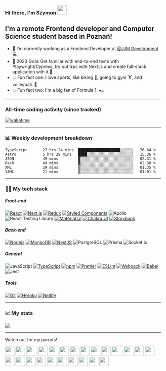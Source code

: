 ### Hi there, I'm Szymon <img src="https://github.com/TheDudeThatCode/TheDudeThatCode/blob/master/Assets/Hi.gif" width="30">
## I'm a remote Frontend developer and Computer Science student based in Poznań!

- 🔮 I’m currently working as a Frontend Developer at [@JJM Development](https://jjmdevelopment.pl/) 💻
- 📆 2023 Goal: Get familiar with end-to-end tests with Playwright/Cypress, try out trpc with Next.js and create full-stack application with it 🚀
- 💥 Fun fact one: I love sports, like biking 🚴, going to gym 🏋️, and volleyball. 🏐
- 💥 Fun fact two: I'm a big fan of Formula 1. 🏎️

---

### All-time coding activity (since tracked)
[![wakatime](https://wakatime.com/badge/user/5bbe3042-151f-495f-9727-94a83117a408.svg)](https://wakatime.com/@5bbe3042-151f-495f-9727-94a83117a408)

---

### 📊 Weekly development breakdown
<!--START_SECTION:waka-->

```text
TypeScript       27 hrs 24 mins  ███████████████████░░░░░░   76.64 %
Astro            5 hrs 29 mins   ████░░░░░░░░░░░░░░░░░░░░░   15.36 %
JSON             49 mins         ▓░░░░░░░░░░░░░░░░░░░░░░░░   02.31 %
Bash             49 mins         ▓░░░░░░░░░░░░░░░░░░░░░░░░   02.30 %
XML              29 mins         ▒░░░░░░░░░░░░░░░░░░░░░░░░   01.35 %
YAML             21 mins         ▒░░░░░░░░░░░░░░░░░░░░░░░░   01.01 %
```

<!--END_SECTION:waka-->

---

### 👨‍💻 My tech stack

##### Front-end
[![React](https://img.shields.io/badge/-React-45b8d8?style=flat-square&logo=react&logoColor=white)](https://reactjs.org/)
[![Next.js](https://img.shields.io/badge/-Next.js-000000?style=flat-square&logo=next.js&logoColor=white)](https://nextjs.org/)
[![Redux](https://img.shields.io/badge/-Redux-764ABC?style=flat-square&logo=redux&logoColor=white)](https://redux.js.org/)
[![Styled Components](https://img.shields.io/badge/-Styled%20Components-DB7093?style=flat-square&logo=styled-components&logoColor=white)](https://styled-components.com/)
![Apollo](https://img.shields.io/badge/-Apollo%20GraphQL-311C87?style=flat-square&logo=apollo-graphql&logoColor=white)
![React Testing Library](https://img.shields.io/badge/-React%20Testing%20Library-E33332?style=flat-square&logo=testing-library&logoColor=white)
[![Material UI](https://img.shields.io/badge/-Material%20UI-0081CB?style=flat-square&logo=material-ui&logoColor=white)](https://material-ui.com/)
[![Chakra UI](https://img.shields.io/badge/-Chakra%20UI-38B2AC?style=flat-square&logo=chakra-ui&logoColor=white)](https://material-ui.com/)
[![Storybook](https://img.shields.io/badge/-Storybook-FF4785?style=flat-square&logo=storybook&logoColor=white)](https://storybook.js.org/)

##### Back-end
[![Nodejs](https://img.shields.io/badge/-Nodejs-43853d?style=flat-square&logo=Node.js&logoColor=white)](https://nodejs.org/en/)
[![MongoDB](https://img.shields.io/badge/-MongoDB-13aa52?style=flat-square&logo=mongodb&logoColor=white)](https://www.mongodb.com/)
[![NestJS](https://img.shields.io/badge/-NestJS-ea2845?style=flat-square&logo=nestjs&logoColor=white)](https://nestjs.com/)
![PostgreSQL](https://img.shields.io/badge/-PostgreSQL-336791?style=flat-square&logo=postgresql&logoColor=white)
![Prisma](https://img.shields.io/badge/-Prisma-2D3748?style=flat-square&logo=prisma&logoColor=white)
![Socket.io](https://img.shields.io/badge/-Socket.io-010101?style=flat-square&logo=socket.io&logoColor=white)

##### General
![JavaScript](https://img.shields.io/badge/-JavaScript-F7DF1E?style=flat-square&logo=javascript&logoColor=white)
[![TypeScript](https://img.shields.io/badge/-TypeScript-007ACC?style=flat-square&logo=typescript&logoColor=white)](https://www.typescriptlang.org/)
[![npm](https://img.shields.io/badge/-NPM-CB3837?style=flat-square&logo=npm&logoColor=white)](https://www.npmjs.com/)
[![Prettier](https://img.shields.io/badge/-Prettier-F7B93E?style=flat-square&logo=prettier&logoColor=white)](https://prettier.io/)
[![ESLint](https://img.shields.io/badge/-ESLint-4B32C3?style=flat-square&logo=eslint&logoColor=white)](https://eslint.org/)
[![Webpack](https://img.shields.io/badge/-Webpack-8DD6F9?style=flat-square&logo=webpack&logoColor=white)](https://webpack.js.org/)
[![Babel](https://img.shields.io/badge/-Babel-F9DC3E?style=flat-square&logo=babel&logoColor=white)](https://babeljs.io/)
![Jest](https://img.shields.io/badge/-Jest-C21325?style=flat-square&logo=jest&logoColor=white)

##### Tools
[![Git](https://img.shields.io/badge/-Git-F05032?style=flat-square&logo=git&logoColor=white)](https://git-scm.com/)
[![Heroku](https://img.shields.io/badge/-Heroku-430098?style=flat-square&logo=heroku&logoColor=white)](https://www.heroku.com/)
[![Netlify](https://img.shields.io/badge/-Netlify-00C7B7?style=flat-square&logo=netlify&logoColor=white)](https://www.netlify.com/)

---

### 📈 My stats
 
<img align="center" src="https://github-readme-stats.vercel.app/api?username=hoolek77&count_private=true&show_icons=true&include_all_commits=true&theme=vue" />

---

Watch out for my parrots!

<div>
    <img src="https://cultofthepartyparrot.com/parrots/hd/githubparrot.gif" width="30" height="30"/>
    <img src="https://cultofthepartyparrot.com/flags/hd/indiaparrot.gif" width="30" height="30"/>
    <img src="https://cultofthepartyparrot.com/parrots/asyncparrot.gif" width="36" height="30"/>
    <img src="https://cultofthepartyparrot.com/parrots/hd/ultrafastparrot.gif" width="30" height="30"/>
    <img src="https://cultofthepartyparrot.com/parrots/hd/60fpsparrot.gif" width="30" height="30"/>
    <img src="https://cultofthepartyparrot.com/parrots/hd/jumpingparrot.gif" width="30" height="30"/>
    <img src="https://cultofthepartyparrot.com/parrots/hd/opensourceparrot.gif" width="30" height="30"/>
    <img src="https://cultofthepartyparrot.com/parrots/hd/dealwithitnowparrot.gif" width="30" height="30"/>
    <img src="https://cultofthepartyparrot.com/parrots/hd/hypnoparrotlight.gif" width="30" height="30"/>
    <img src="https://cultofthepartyparrot.com/parrots/databaseparrot.gif" width="30" height="30"/>
    <img src="https://cultofthepartyparrot.com/parrots/fixparrot.gif" width="36" height="30"/>
    <img src="https://cultofthepartyparrot.com/parrots/hd/laptop_parrot.gif" width="30" height="30"/>
    <img src="https://cultofthepartyparrot.com/parrots/hd/spinningparrot.gif" width="30" height="30"/>
    <img src="https://cultofthepartyparrot.com/parrots/hd/levitationparrot.gif" width="30" height="30"/>
    <img src="https://cultofthepartyparrot.com/parrots/hd/meldparrot.gif" width="30" height="30"/>
    <img src="https://cultofthepartyparrot.com/parrots/slomoparrot.gif" width="30" height="30"/>
    <img src="https://cultofthepartyparrot.com/parrots/hd/moonwalkingparrot.gif" width="30" height="30"/>
    <img src="https://cultofthepartyparrot.com/parrots/hd/stableparrot.gif" width="30" height="30"/>
    <img src="https://cultofthepartyparrot.com/parrots/hd/scienceparrot.gif" width="30" height="30"/>
    <img src="https://cultofthepartyparrot.com/parrots/hd/pirateparrot.gif" width="30" height="30"/>
    <img src="https://cultofthepartyparrot.com/parrots/hd/footballparrot.gif" width="30" height="30"/>
    <img src="https://cultofthepartyparrot.com/parrots/hd/illuminatiparrot.gif" width="30" height="30"/>
    <img src="https://cultofthepartyparrot.com/parrots/hd/hypnoparrotdark.gif" width="30" height="30"/>
    <img src="https://cultofthepartyparrot.com/parrots/hd/mustacheparrot.gif" width="30" height="30"/>
</div>
